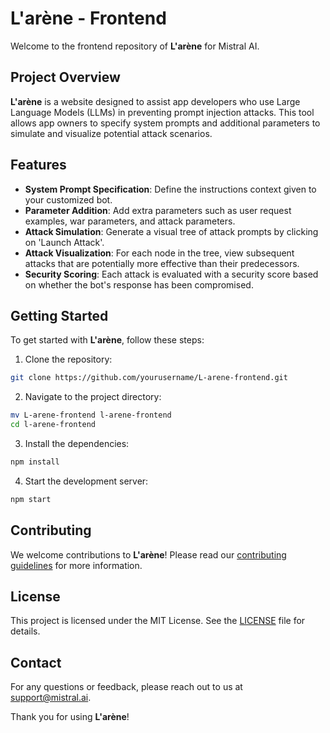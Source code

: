 # L'arène - Frontend

Welcome to the frontend repository of **L'arène** for Mistral AI.

## Project Overview

**L'arène** is a website designed to assist app developers who use Large Language Models (LLMs) in preventing prompt injection attacks. This tool allows app owners to specify system prompts and additional parameters to simulate and visualize potential attack scenarios.

## Features

- **System Prompt Specification**: Define the instructions context given to your customized bot.
- **Parameter Addition**: Add extra parameters such as user request examples, war parameters, and attack parameters.
- **Attack Simulation**: Generate a visual tree of attack prompts by clicking on 'Launch Attack'.
- **Attack Visualization**: For each node in the tree, view subsequent attacks that are potentially more effective than their predecessors.
- **Security Scoring**: Each attack is evaluated with a security score based on whether the bot's response has been compromised.

## Getting Started

To get started with **L'arène**, follow these steps:

1. Clone the repository:

  ```bash
  git clone https://github.com/yourusername/L-arene-frontend.git
  ```

2. Navigate to the project directory:

  ```bash
  mv L-arene-frontend l-arene-frontend
  cd l-arene-frontend
  ```

3. Install the dependencies:

  ```bash
  npm install
  ```

4. Start the development server:

  ```bash
  npm start
  ```

## Contributing

We welcome contributions to **L'arène**! Please read our [contributing guidelines](CONTRIBUTING.md) for more information.

## License

This project is licensed under the MIT License. See the [LICENSE](LICENSE) file for details.

## Contact

For any questions or feedback, please reach out to us at [support@mistral.ai](mailto:support@mistral.ai).

Thank you for using **L'arène**!
